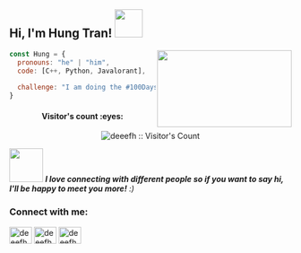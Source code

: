 <h2> Hi, I'm Hung Tran! <img src="https://media.giphy.com/media/mGcNjsfWAjY5AEZNw6/giphy.gif" width="50"></h2>
<img align='right' src="https://i.pinimg.com/originals/56/ad/2c/56ad2c43bf5021957a57547eb7baad9b.gif" width="240" height="136.7">

```javascript
const Hung = {
  pronouns: "he" | "him",
  code: [C++, Python, Javalorant],
  
  challenge: "I am doing the #100DaysOfCode challenge focused on CP"
}
```

<!--![](https://komarev.com/ghpvc/?username=deeefh&color=brightgreen&style=plastic) -->
<h4 align="center">Visitor's count :eyes:</h4>

<p align="center"><img src="https://profile-counter.glitch.me/{deeefh}/count.svg" alt="deeefh :: Visitor's Count" /></p>
<img src="https://media.giphy.com/media/LnQjpWaON8nhr21vNW/giphy.gif" width="60"> <em><b>I love connecting with different people so if you want to say hi, I'll be happy to meet you more!</b> :)</em>

<h3 align="left">Connect with me:</h3>
<p align="left">
  
<!-- <a href="https://twitter.com/rahuldkjain" target="blank"><img align="center" src="https://cdn.jsdelivr.net/npm/simple-icons@3.0.1/icons/twitter.svg" alt="rahuldkjain" height="30" width="40" /></a> -->
<a href="https://www.facebook.com/deeefh/" target="blank"><img align="center" src="https://cdn.jsdelivr.net/npm/simple-icons@3.0.1/icons/facebook.svg" alt="deeefh" height="30" width="40" /></a>
<a href="https://instagram.com/deeefht" target="blank"><img align="center" src="https://cdn.jsdelivr.net/npm/simple-icons@3.0.1/icons/instagram.svg" alt="deeefh" height="30" width="40" /></a>
<a href="https://www.linkedin.com/in/deeefh/" target="blank"><img align="center" src="https://cdn.jsdelivr.net/npm/simple-icons@3.0.1/icons/linkedin.svg" alt="deeefh" height="30" width="40" /></a>
